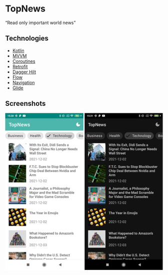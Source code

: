 <h1>TopNews</h1>

“Read only important world news”

## Technologies

- [Kotlin](https://kotlinlang.org/)
- [MVVM](https://developer.android.com/topic/libraries/architecture/viewmodel)
- [Coroutines](https://github.com/Kotlin/kotlinx.coroutines)
- [Retrofit](https://square.github.io/retrofit/)
- [Dagger Hilt](https://developer.android.com/training/dependency-injection/hilt-android)
- [Flow](https://developer.android.com/kotlin/flow)
- [Navigation](https://developer.android.com/guide/navigation)
- [Glide](https://github.com/bumptech/glide)

## Screenshots

<p>
<img src="screenshot/Screenshot1.jpg" width="250" height="500"/>
<img src="screenshot/Screenshot2.jpg" width="250" height="500"/>
</p>





